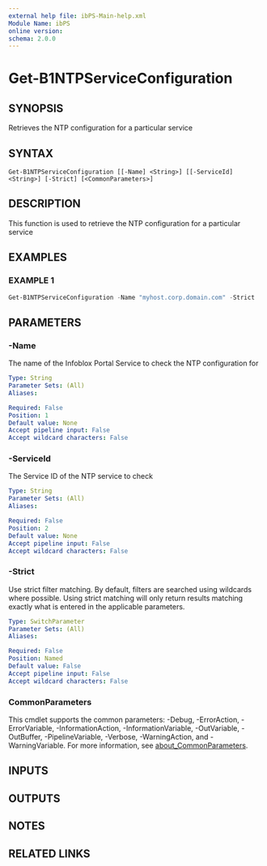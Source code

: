```yaml
---
external help file: ibPS-Main-help.xml
Module Name: ibPS
online version:
schema: 2.0.0
---
```


# Get-B1NTPServiceConfiguration

## SYNOPSIS
Retrieves the NTP configuration for a particular service

## SYNTAX

```
Get-B1NTPServiceConfiguration [[-Name] <String>] [[-ServiceId] <String>] [-Strict] [<CommonParameters>]
```

## DESCRIPTION
This function is used to retrieve the NTP configuration for a particular service

## EXAMPLES

### EXAMPLE 1
```powershell
Get-B1NTPServiceConfiguration -Name "myhost.corp.domain.com" -Strict
```

## PARAMETERS

### -Name
The name of the Infoblox Portal Service to check the NTP configuration for

```yaml
Type: String
Parameter Sets: (All)
Aliases:

Required: False
Position: 1
Default value: None
Accept pipeline input: False
Accept wildcard characters: False
```

### -ServiceId
The Service ID of the NTP service to check

```yaml
Type: String
Parameter Sets: (All)
Aliases:

Required: False
Position: 2
Default value: None
Accept pipeline input: False
Accept wildcard characters: False
```

### -Strict
Use strict filter matching.
By default, filters are searched using wildcards where possible.
Using strict matching will only return results matching exactly what is entered in the applicable parameters.

```yaml
Type: SwitchParameter
Parameter Sets: (All)
Aliases:

Required: False
Position: Named
Default value: False
Accept pipeline input: False
Accept wildcard characters: False
```

### CommonParameters
This cmdlet supports the common parameters: -Debug, -ErrorAction, -ErrorVariable, -InformationAction, -InformationVariable, -OutVariable, -OutBuffer, -PipelineVariable, -Verbose, -WarningAction, and -WarningVariable. For more information, see [about_CommonParameters](http://go.microsoft.com/fwlink/?LinkID=113216).

## INPUTS

## OUTPUTS

## NOTES

## RELATED LINKS
